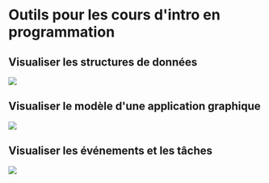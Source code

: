 # Outils pour les cours d'intro en programmation

## Visualiser les structures de données

<img src="/LinkedList.png"/>



## Visualiser le modèle d'une application graphique



<img src="/ModeleFileAttente.png"/>

## Visualiser les événements et les tâches

<img src="/frontend.png"/>





